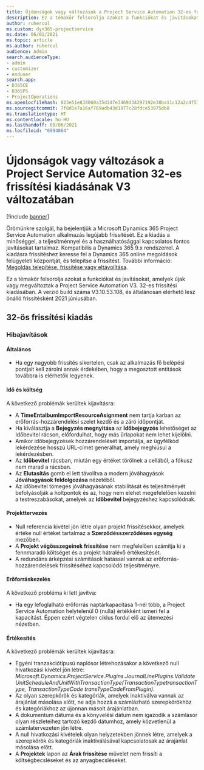 ```yaml
---
title: Újdonságok vagy változások a Project Service Automation 32-es frissítési kiadásának V3 változatában
description: Ez a témakör felsorolja azokat a funkciókat és javításokat, amelyek elérhetők a Project Service Automation V3. 32-os frissítési kiadásában.
author: ruhercul
ms.custom: dyn365-projectservice
ms.date: 06/01/2021
ms.topic: article
ms.author: ruhercul
audience: Admin
search.audienceType:
- admin
- customizer
- enduser
search.app:
- D365CE
- D365PS
- ProjectOperations
ms.openlocfilehash: 023e51e834060a35d2d7e3469d34297192e38ba11c12a2c4f57424213aba44ba
ms.sourcegitcommit: 7f8d1e7a16af769adb43d1877c28fdce53975db8
ms.translationtype: HT
ms.contentlocale: hu-HU
ms.lasthandoff: 08/06/2021
ms.locfileid: "6994864"
---
```

# <a name="whats-new-or-changed-in-project-service-automation-update-release-32-v3"></a>Újdonságok vagy változások a Project Service Automation 32-es frissítési kiadásának V3 változatában

[!include [banner](../includes/psa-now-project-operations.md)]

Örömünkre szolgál, ha bejelentjük a Microsoft Dynamics 365 Project Service Automation alkalmazás legújabb frissítését. Ez a kiadás a minőséggel, a teljesítménnyel és a használhatósággal kapcsolatos fontos javításokat tartalmaz. Kompatibilis a Dynamics 365 9.x rendszerrel. A kiadásra frissítéshez keresse fel a Dynamics 365 online megoldások felügyeleti központját, és telepítse a frissítést. További információ: [Megoldás telepítése, frissítése vagy eltávolítása](/power-platform/admin/install-remove-preferred-solution).

Ez a témakör felsorolja azokat a funkciókat és javításokat, amelyek újak vagy megváltoztak a Project Service Automation V3. 32-es frissítési kiadásában. A verzió build száma V3.10.53.108, és általánosan elérhető lesz önálló frissítésként 2021 júniusában.

## <a name="update-release-32"></a>32-ös frissítési kiadás

### <a name="bug-fixes"></a>Hibajavítások

#### <a name="general"></a>Általános

- Ha egy nagyobb frissítés sikertelen, csak az alkalmazás fő belépési pontjait kell zárolni annak érdekében, hogy a megosztott entitások továbbra is elérhetők legyenek.

#### <a name="time-and-expense"></a>Idő és költség

A következő problémák kerültek kijavításra:

- A **TimeEntalbumImportResourceAsignment** nem tartja karban az erőforrás-hozzárendelési szelet kezdő és a záró időpontját.
- Ha kiválasztja a **Bejegyzés megnyitása** az **Időbejegyzés** lehetőséget az Időbevitel rácson, előfordulhat, hogy más űrlapokat nem lehet kijelölni.
- Amikor időbejegyzések hozzárendelését importálja, az ügyfélkód lekérdezése hosszú URL-címet generálhat, amely meghiúsul a lekérdezésben.
- Az **Időbevitel** rácsban, miután egy értéket törölnek a cellából, a fókusz nem marad a rácsban.
- Az **Elutasítás** gomb el lett távolítva a modern jóváhagyások **Jóváhagyások feldolgozása** nézetéből.
- Az időbevitel tömeges jóváhagyásának stabilitását és teljesítményét befolyásolják a holtpontok és az, hogy nem elehet megefelelően kezelni a testreszabásokat, amelyek az **Időbevitel** bejegyzéshez kapcsolódnak.

#### <a name="project-planning"></a>Projekttervezés

- Null referencia kivétel jön létre olyan projekt frissítésekkor, amelyek értéke null értéket tartalmaz a **Szerződésszerződéses egység** mezőben.
- A **Projekt végösszegeinek frissítése** nem megfelelően számítja ki a fennmaradó költséget és a projekt hátralévő értékesítését.
- A redundáns árképzési számítások hatással vannak az erőforrás-hozzárendelések frissítéséhez kapcsolódó teljesítményre.

#### <a name="resource-management"></a>Erőforráskezelés

A következő probléma ki lett javítva:

- Ha egy lefoglalható erőforrás naptárkapacitása 1-nél több, a Project Service Automation helytelenül 0 (nulla) értékként ismeri fel a kapacitást. Éppen ezért végtelen ciklus fordul elő az ütemezési nézetben.

#### <a name="sales"></a>Értékesítés

A következő problémák kerültek kijavításra:

- Egyéni tranzakciótípusú naplósor létrehozásakor a következő null hivatkozási kivétel jön létre: *Microsoft.Dynamics.ProjectService.Plugins.JournalLinePlugins.ValidateUnitScheduleAndUnitWithTransactionType(TransactionTypetransactionType, TransactionTypeCode transTypeCodeFromPlugin)*.
- Az olyan szerepkörök és kategóriák, amelyek inaktiválva vannak az árajánlat másolása előtt, ne adja hozzá a számlázható szerepkörökhöz és kategóriákhoz az újonnan másolt árajánlatban.
- A dokumentum dátuma és a könyvelési dátum nem igazodik a számlasor olyan részleteihez tartozó kezdő dátumhoz, amely közvetlenül a számlatervezeten jön létre.
- A null hivatkozási kivételek olyan helyzetekben jönnek létre, amelyek a szerepkörök és kategóriák inaktiválásával kapcsolatosak az árajánlat másolása előtt.
- A **Projektek** lapon az **Árak frissítése** művelet nem frissíti a költségbecsléseket és az anyagbecsléseket.
